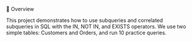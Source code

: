 📖 Overview

This project demonstrates how to use subqueries and correlated subqueries in SQL with the IN, NOT IN, and EXISTS operators.
We use two simple tables: Customers and Orders, and run 10 practice queries.
